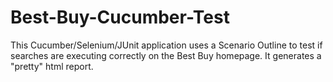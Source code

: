 # Best-Buy-Cucumber-Test
This Cucumber/Selenium/JUnit application  uses a Scenario Outline to test if searches are executing correctly on the Best Buy homepage. It generates a "pretty" html report.
